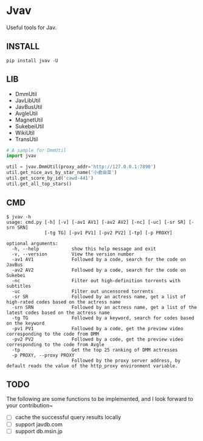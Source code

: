 # Jvav

Useful tools for Jav.

## INSTALL

```
pip install jvav -U
```

## LIB

- DmmUtil
- JavLibUtil
- JavBusUtil
- AvgleUtil
- MagnetUtil
- SukebeiUtil
- WikiUtil
- TransUtil

```py
# A sample for DmmUtil
import jvav

util = jvav.DmmUtil(proxy_addr='http://127.0.0.1:7890')
util.get_nice_avs_by_star_name('小倉由菜')
util.get_score_by_id('cawd-441')
util.get_all_top_stars()
```

## CMD

```
$ jvav -h
usage: cmd.py [-h] [-v] [-av1 AV1] [-av2 AV2] [-nc] [-uc] [-sr SR] [-srn SRN]
              [-tg TG] [-pv1 PV1] [-pv2 PV2] [-tp] [-p PROXY]

optional arguments:
  -h, --help            show this help message and exit
  -v, --version         View the version number
  -av1 AV1              Followed by a code, search for the code on JavBus
  -av2 AV2              Followed by a code, search for the code on Sukebei
  -nc                   Filter out high-definition torrents with subtitles
  -uc                   Filter out uncensored torrents
  -sr SR                Followed by an actress name, get a list of high-rated codes based on the actress name
  -srn SRN              Followed by an actress name, get a list of the latest codes based on the actress name
  -tg TG                Followed by a keyword, search for codes based on the keyword
  -pv1 PV1              Followed by a code, get the preview video corresponding to the code from DMM
  -pv2 PV2              Followed by a code, get the preview video corresponding to the code from Avgle
  -tp                   Get the top 25 ranking of DMM actresses
  -p PROXY, --proxy PROXY
                        Followed by the proxy server address, by default reads the value of the http_proxy environment variable.
```

## TODO

The following are some functions to be implemented, and I look forward to your contribution~ 

- [ ] cache the successful query results locally
- [ ] support javdb.com
- [ ] support db.msin.jp
